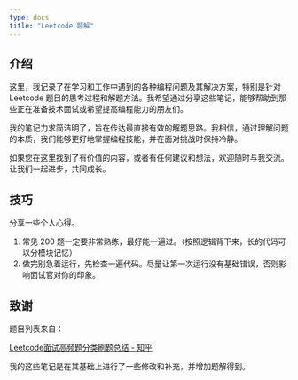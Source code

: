 ```yaml
---
type: docs
title: "Leetcode 题解"
---
```

## 介绍

这里，我记录了在学习和工作中遇到的各种编程问题及其解决方案，特别是针对 Leetcode 题目的思考过程和解题方法。我希望通过分享这些笔记，能够帮助到那些正在准备技术面试或希望提高编程能力的朋友们。

我的笔记力求简洁明了，旨在传达最直接有效的解题思路。我相信，通过理解问题的本质，我们能够更好地掌握编程技能，并在面对挑战时保持冷静。

如果您在这里找到了有价值的内容，或者有任何建议和想法，欢迎随时与我交流。让我们一起进步，共同成长。

## 技巧

分享一些个人心得。

1. 常见 200 题一定要非常熟练，最好能一遍过。（按照逻辑背下来，长的代码可以分模块记忆）
2. 做完别急着运行，先检查一遍代码。尽量让第一次运行没有基础错误，否则影响面试官对你的印象。

## 致谢

题目列表来自：

[Leetcode面试高频题分类刷题总结 - 知乎](https://zhuanlan.zhihu.com/p/349940945)

我的这些笔记是在其基础上进行了一些修改和补充，并增加题解得到。

